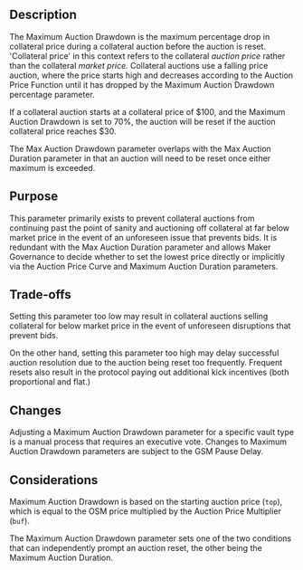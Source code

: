 ## Description

The Maximum Auction Drawdown is the maximum percentage drop in collateral price during a collateral auction before the auction is reset. 'Collateral price' in this context refers to the collateral _auction price_ rather than the collateral _market price._ Collateral auctions use a falling price auction, where the price starts high and decreases according to the Auction Price Function until it has dropped by the Maximum Auction Drawdown percentage parameter.

If a collateral auction starts at a collateral price of $100, and the Maximum Auction Drawdown is set to 70%, the auction will be reset if the auction collateral price reaches $30.

The Max Auction Drawdown parameter overlaps with the Max Auction Duration parameter in that an auction will need to be reset once either maximum is exceeded.

## Purpose

This parameter primarily exists to prevent collateral auctions from continuing past the point of sanity and auctioning off collateral at far below market price in the event of an unforeseen issue that prevents bids. It is redundant with the Max Auction Duration parameter and allows Maker Governance to decide whether to set the lowest price directly or implicitly via the Auction Price Curve and Maximum Auction Duration parameters.

## Trade-offs

Setting this parameter too low may result in collateral auctions selling collateral for below market price in the event of unforeseen disruptions that prevent bids.

On the other hand, setting this parameter too high may delay successful auction resolution due to the auction being reset too frequently. Frequent resets also result in the protocol paying out additional kick incentives (both proportional and flat.)

## Changes

Adjusting a Maximum Auction Drawdown parameter for a specific vault type is a manual process that requires an executive vote. Changes to Maximum Auction Drawdown parameters are subject to the GSM Pause Delay.

## Considerations

Maximum Auction Drawdown is based on the starting auction price (`top`), which is equal to the OSM price multiplied by the Auction Price Multiplier (`buf`).

The Maximum Auction Drawdown parameter sets one of the two conditions that can independently prompt an auction reset, the other being the Maximum Auction Duration.
